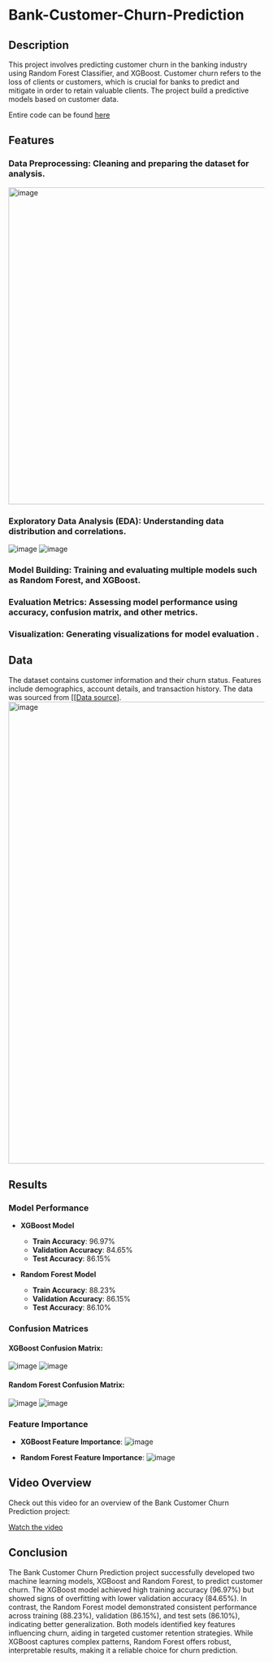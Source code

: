 # Bank-Customer-Churn-Prediction
## Description

This project involves predicting customer churn in the banking industry using Random Forest Classifier, and XGBoost. Customer churn refers to the loss of clients or customers, which is crucial for banks to predict and mitigate in order to retain valuable clients. The project build a predictive models based on customer data.

Entire code can be found [here](https://github.com/Rehima1/Bank-Customer-Churn-Prediction/blob/main/Bank_Customer_Churn_Prediction.ipynb)

## Features

### Data Preprocessing: Cleaning and preparing the dataset for analysis.
  <img width="623" alt="image" src="https://github.com/user-attachments/assets/add890f9-a37e-4fd1-a9ac-4520a490cfdc">
  
### Exploratory Data Analysis (EDA): Understanding data distribution and correlations.
  ![image](https://github.com/user-attachments/assets/7fabb226-da16-4422-a4d1-94110a546702)
  ![image](https://github.com/user-attachments/assets/86e04285-2630-4e74-9a52-7f6aa327d55d)

### Model Building: Training and evaluating multiple models such as Random Forest, and XGBoost.
### Evaluation Metrics: Assessing model performance using accuracy, confusion matrix, and other metrics.
### Visualization: Generating visualizations for model evaluation .

## Data

The dataset contains customer information and their churn status. Features include demographics, account details, and transaction history. The data was sourced from [[[Data source](https://www.kaggle.com/datasets/shantanudhakadd/bank-customer-churn-prediction/data)].
<img width="908" alt="image" src="https://github.com/user-attachments/assets/6613be8e-fcd4-4fe5-a3e8-396b3aac1d00">

## Results

### Model Performance

- **XGBoost Model**
  - **Train Accuracy**: 96.97%
  - **Validation Accuracy**: 84.65%
  - **Test Accuracy**: 86.15%

- **Random Forest Model**
  - **Train Accuracy**: 88.23%
  - **Validation Accuracy**: 86.15%
  - **Test Accuracy**: 86.10%

### Confusion Matrices

#### XGBoost Confusion Matrix:

![image](https://github.com/user-attachments/assets/892d1a9a-4640-4440-9663-609b262c0185)
![image](https://github.com/user-attachments/assets/da166b95-b7bf-4061-a847-f100e7940dbe)

#### Random Forest Confusion Matrix:

![image](https://github.com/user-attachments/assets/0252d5c3-5274-4f5e-8100-6fee56432f0d)
![image](https://github.com/user-attachments/assets/a8af1f66-a21c-4260-b63f-57d0f9c1ec63)


### Feature Importance

- **XGBoost Feature Importance**: ![image](https://github.com/user-attachments/assets/53fb7b7e-1b86-4c4c-bd37-e02a5054cb1a)

- **Random Forest Feature Importance**: ![image](https://github.com/user-attachments/assets/c3b1aed0-8507-464a-9279-ffc9fd7a8236)


## Video Overview

Check out this video for an overview of the Bank Customer Churn Prediction project:

[Watch the video](media/overview.mp4)

## Conclusion
The Bank Customer Churn Prediction project successfully developed two machine learning models, XGBoost and Random Forest, to predict customer churn. The XGBoost model achieved high training accuracy (96.97%) but showed signs of overfitting with lower validation accuracy (84.65%). In contrast, the Random Forest model demonstrated consistent performance across training (88.23%), validation (86.15%), and test sets (86.10%), indicating better generalization. Both models identified key features influencing churn, aiding in targeted customer retention strategies. While XGBoost captures complex patterns, Random Forest offers robust, interpretable results, making it a reliable choice for churn prediction.

